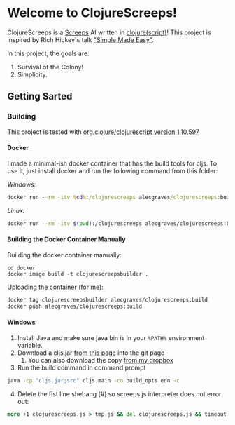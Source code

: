 # Welcome to ClojureScreeps!
ClojureScreeps is a [Screeps](https://screeps.com/) AI written in [clojure(script)](https://clojurescript.org/)! 
This project is inspired by Rich Hickey's talk ["Simple Made Easy"](https://www.infoq.com/presentations/Simple-Made-Easy/).

In this project, the goals are:

1. Survival of the Colony!
2. Simplicity.

## Getting Sarted
### Building
This project is tested with [org.clojure/clojurescript version 1.10.597](https://github.com/clojure/clojurescript/releases/download/r1.10.597/cljs.jar)

#### Docker
I made a minimal-ish docker container that has the build tools for cljs. To use it,
just install docker and run the following command from this folder:

_Windows:_
```bat
docker run --rm -itv %cd%:/clojurescreeps alecgraves/clojurescreeps:build
```

_Linux:_
```bash
docker run --rm -itv $(pwd):/clojurescreeps alecgraves/clojurescreeps:build
```

#### Building the Docker Container Manually
Building the docker container manually:
```
cd docker
docker image build -t clojurescreepsbuilder .
```

Uploading the container (for me):
```bash
docker tag clojurescreepsbuilder alecgraves/clojurescreeps:build
docker push alecgraves/clojurescreeps:build
```


#### Windows
1. Install Java and make sure java bin is in your `%PATH%` environment variable.
2. Download a cljs.jar [from this page](https://github.com/clojure/clojurescript/releases)
into the git page
    1. You can also download the copy [from my dropbox](https://www.dropbox.com/s/6zqu2oun6p86kmn/cljs.jar?dl=1)
3. Run the build command in command prompt
```bat
java -cp "cljs.jar;src" cljs.main -co build_opts.edn -c
```
4. Delete the fist line shebang (#) so screeps js interpreter does not error out:
```bat
more +1 clojurescreeps.js > tmp.js && del clojurescreeps.js && timeout 1 && rename tmp.js clojurescreeps.js
```